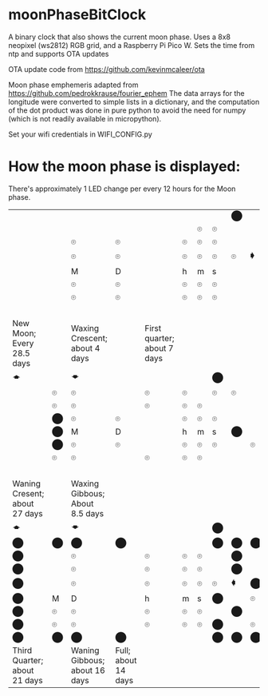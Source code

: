 # moonPhaseBitClock
A binary clock that also shows the current moon phase. Uses a 8x8 neopixel (ws2812) RGB grid, and a Raspberry Pi Pico W. Sets the time from ntp and supports OTA updates

OTA update code from https://github.com/kevinmcaleer/ota

Moon phase emphemeris adapted from https://github.com/pedrokkrause/fourier_ephem
The data arrays for the longitude were converted to simple lists in a dictionary, and the computation of the dot product was done in pure python to avoid the need for numpy (which is not readily available in micropython).

Set your wifi credentials in WIFI_CONFIG.py

# How the moon phase is displayed:
There's approximately 1 LED change per every 12 hours for the Moon phase.

|   |   |   |   |   |   |   |   |   |   |   |   |   |   |   |   |   |   |   |   |   |   |   |   |   |   |
|---|---|---|---|---|---|---|---|---|---|---|---|---|---|---|---|---|---|---|---|---|---|---|---|---|---|
|   |   |   |   |   |   |   |   | ⬤ |   |   |   |   |   |   | ⬤ | ⬤ | ⬤ | ⬤ |   |   |   |   | ⬤ | ⬤ | ⬤ | ⬤ |
|   |   |   |   |   |   | ⌾ | ⌾ |   |   |   |   |   |   | ⌾ | ⌾ | ⬤ |   |   |   |   |   |   | ⌾ | ⌾ | ⬤ |
|   |   | ⌾ | ⌾ |   | ⌾ | ⌾ | ⌾ |   |   |   |   | ⌾ | ⌾ | ⌾ | ⬤ |   |   |   |   |   | ⌾ | ⌾ | ⌾ | ⬤ |
|   |   | ⌾ | ⌾ |   | ⌾ | ⌾ | ⌾ | ⌾ | 🡂 |   | ⌾ | ⌾ | ⌾ | ⌾ | ⌾ | ⬤ | 🡂 |   | ⌾ | ⌾ | ⌾ | ⌾ | ⬤ |
|   |   | M | D |   | h | m | s |   |   | M | D |   | h | m | s | ⬤ |   | M | D |   | h | m | s | ⬤ |
|   |   | ⌾ | ⌾ |   | ⌾ | ⌾ | ⌾ |   |   |   | ⌾ | ⌾ | ⌾ | ⌾ | ⬤ |   |   |   | ⌾ | ⌾ | ⌾ | ⬤ |
|   |   | ⌾ | ⌾ |   | ⌾ | ⌾ | ⌾ |   |   |   | ⌾ | ⌾ | ⌾ | ⌾ | ⬤ |   |   | ⌾ | ⌾ | ⌾ | ⬤ |
|   |   |   |   |   |   |   |   |   |   |   |   |   |   | ⬤ |   | ⬤ | ⬤ | ⬤ |   |   |   |   | ⬤ |
| New Moon; Every 28.5 days |   | Waxing Crescent; about 4 days |   | First quarter; about 7 days |
| 🡁 |   | 🡃 |   |   |   |   | ⬤ |   |   |   | ⬤ | ⬤ | ⬤ | ⬤ | ⬤ | ⬤ |   |
|   | ⌾ | ⌾ |   | ⌾ | ⌾ |   | ⌾ | ⌾ |   | ⌾ |   |   | ⌾ |   | ⬤ |   |   |   | ⌾ | ⌾ | ⌾ | ⬤ |
|   | ⌾ | ⌾ |   | ⌾ | ⌾ | ⌾ |   |   |   | ⌾ | ⌾ | ⌾ | ⌾ | ⬤ |   |   | ⌾ | ⌾ | ⌾ | ⬤ |
|   | ⬤ | ⌾ | ⌾ |   | ⌾ | ⌾ | ⌾ |   |   |   | ⌾ | ⌾ | ⌾ | ⌾ | ⬤ |
|   | ⬤ | M | D |   | h | m | s | ⬤ |   |   |   | M | D |   | h | m | s | ⬤ |
|   | ⬤ | ⌾ | ⌾ |   | ⌾ | ⌾ | ⌾ |   | ⌾ |   |   | ⌾ |   | ⬤ |   |   | ⌾ | ⌾ | ⌾ | ⬤ |
|   | ⌾ | ⌾ |   | ⌾ | ⌾ | ⌾ |   |   |   | ⌾ | ⌾ | ⌾ | ⌾ | ⬤ |
|   |   |   |   |   |   |   |   |   |   |   |   |   |   | ⬤ | ⬤ | ⬤ |   |   | ⬤ |
| Waning Cresent; about 27 days |   | Waxing Gibbous; About 8.5 days |
| 🡁 |   | 🡃 |   |   |   |   | ⬤ |   |   | ⬤ | ⬤ | ⬤ | ⬤ | ⬤ | ⬤ | ⬤ |   |
| ⬤ | ⬤ | ⬤ | ⬤ |   |   |   | ⬤ | ⬤ | ⬤ | ⬤ | ⬤ | ⬤ | ⬤ |
| ⬤ |   | ⌾ |   | ⌾ | ⌾ | ⌾ |   | ⬤ |   | ⌾ |   | ⌾ | ⌾ | ⌾ | ⬤ |
| ⬤ |   | ⌾ |   | ⌾ | ⌾ | ⌾ |   | ⬤ |   | ⌾ | ⌾ | ⌾ | ⬤ |
| ⬤ |   | ⌾ |   | ⌾ | ⌾ | ⌾ | ⌾ | 🡀 | ⬤ |   | ⌾ | ⌾ | ⌾ | ⬤ |
| ⬤ | M | D |   | h | m | s | ⬤ |   | ⌾ |   | M | D |   | h | m | s | ⬤ |
| ⬤ | ⌾ | ⌾ |   | ⌾ | ⌾ | ⌾ |   | ⬤ |   | ⌾ | ⌾ | ⌾ | ⬤ |
| ⬤ | ⌾ | ⌾ |   | ⌾ | ⌾ | ⌾ | ⬤ |   | ⌾ |   | ⌾ | ⬤ | ⌾ | ⌾ | ⬤ |
| ⬤ | ⬤ | ⬤ | ⬤ |   |   |   | ⬤ | ⬤ | ⬤ | ⬤ | ⬤ | ⬤ | ⬤ |
| Third Quarter; about 21 days |   | Waning Gibbous; about 16 days | Full; about 14 days |
